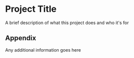
# Project Title

A brief description of what this project does and who it's for


## Appendix

Any additional information goes here

